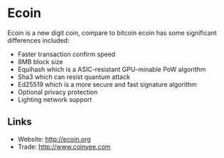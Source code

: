 # Ecoin

Ecoin is a new digit coin, compare to bitcoin ecoin has some significant differences included:
- Faster transaction confirm speed
- 8MB block size
- Equihash which is a ASIC-resistant GPU-minable PoW algorithm
- Sha3 which can resist quantum attack
- Ed25519 which is a more secure and fast signature algorithm
- Optional privacy protection
- Lighting network support

## Links

* Website: http://ecoin.org
* Trade: http://www.coinyee.com
